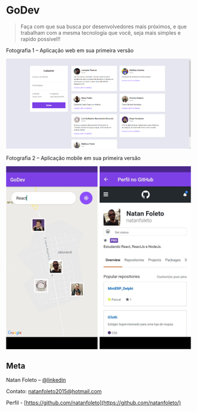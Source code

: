 # GoDev
> Faça com que sua busca por desenvolvedores mais próximos, e que trabalham com a mesma tecnologia que você, seja mais simples e rapido possivel!!

Fotografia 1 – Aplicação web em sua primeira versão

![](GoDev-Web.png)


Fotografia 2 – Aplicação mobile em sua primeira versão

![](GoDev-Mobile.png)

## Meta

Natan Foleto – [@linkedin](https://www.linkedin.com/in/natan-foleto-9bbb2b178/)

Contato: natanfoleto2015@hotmail.com

Perfil - [https://github.com/natanfoleto](https://github.com/natanfoleto/)

<!-- Markdown link & img dfn's -->
[linkedin]: https://www.linkedin.com/in/natan-foleto-9bbb2b178/
